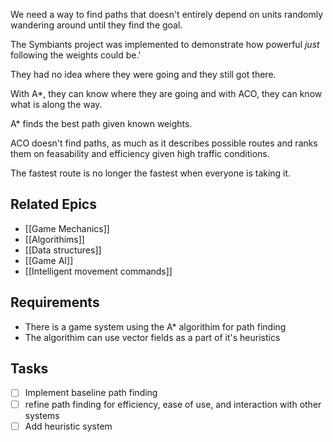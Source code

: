 
We need a way to find paths that doesn't entirely depend on units randomly wandering around until they find the goal.

The Symbiants project was implemented to demonstrate how powerful *just* following the weights could be.'

They had no idea where they were going and they still got there.

With A*, they can know where they are going and with ACO, they can know what is along the way. 

A* finds the best path given known weights.

ACO doesn't find paths, as much as it describes possible routes and ranks them on feasability and efficiency given high traffic conditions.

The fastest route is no longer the fastest when everyone is taking it.

## Related Epics
- [[Game Mechanics]]
- [[Algorithims]]
- [[Data structures]]
- [[Game AI]]
- [[Intelligent movement commands]]
## Requirements

- There is a game system using the A* algorithim for path finding
- The algorithim can use vector fields as a part of it's heuristics

## Tasks 

- [ ] Implement baseline path finding
- [ ] refine path finding for efficiency, ease of use, and interaction with other systems
- [ ] Add heuristic system
